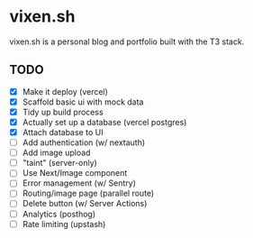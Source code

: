 # vixen.sh

vixen.sh is a personal blog and portfolio built with the T3 stack.

## TODO

- [X] Make it deploy (vercel)
- [X] Scaffold basic ui with mock data
- [X] Tidy up build process
- [X] Actually set up a database (vercel postgres)
- [X] Attach database to UI
- [ ] Add authentication (w/ nextauth)
- [ ] Add image upload
- [ ] "taint" (server-only)
- [ ] Use Next/Image component
- [ ] Error management (w/ Sentry)
- [ ] Routing/image page (parallel route)
- [ ] Delete button (w/ Server Actions)
- [ ] Analytics (posthog)
- [ ] Rate limiting (upstash)
